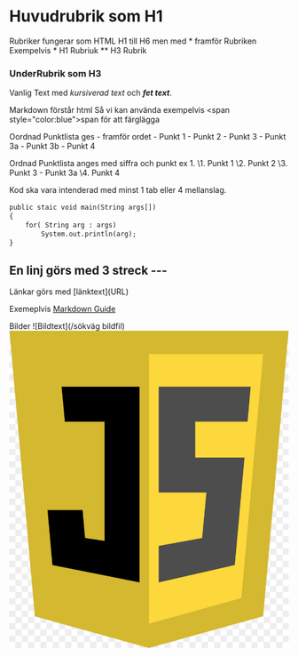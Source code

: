 # Huvudrubrik som H1
Rubriker fungerar som HTML H1 till H6 men med * framför Rubriken
Exempelvis \* H1 Rubriuk \** H3 Rubrik

### UnderRubrik som H3
Vanlig Text med *kursiverad text* och ***fet text***.

Markdown förstår html
Så vi kan använda exempelvis  \<span style="color:blue">span</span> för att färglägga 

Oordnad Punktlista ges - framför ordet
\- Punkt 1
\- Punkt 2
\- Punkt 3
	\- Punkt 3a
	\- Punkt 3b
\- Punkt 4

Ordnad Punktlista anges med siffra och punkt ex 1.
\1. Punkt 1
\2. Punkt 2
\3. Punkt 3
	\- Punkt 3a
\4. Punkt 4

Kod ska vara intenderad med minst 1 tab eller 4 mellanslag.

	public staic void main(String args[])
	{
		for( String arg : args)
			System.out.println(arg);
	}

En linj görs med 3 streck \---
---

Länkar görs med \[länktext](URL)

Exemeplvis [Markdown Guide](https://www.markdownguide.org/basic-syntax/)

Bilder \![Bildtext](/sökväg bildfil)
![javascript logo](/javascript.jpg)

